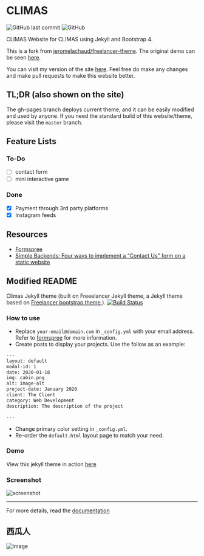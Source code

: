 # CLIMAS
![GitHub last commit](https://img.shields.io/github/last-commit/icheft/climas) ![GitHub](https://img.shields.io/github/license/icheft/climas?color=%23B72E43)

CLIMAS Website for CLIMAS using Jekyll and Bootstrap 4.

This is a fork from [jeromelachaud/freelancer-theme](https://github.com/jeromelachaud/freelancer-theme). The original demo can be seen [here](https://jeromelachaud.com/freelancer-theme). 

You can visit my version of the site [here](https://icheft.github.io/climas/). Feel free do make any changes and make pull requests to make this website better. 

## TL;DR (also shown on the site)
The gh-pages branch deploys current theme, and it can be easily modified and used by anyone. 
If you need the standard build of this website/theme, please visit the `master` branch.

## Feature Lists
### To-Do
+ [ ] contact form
+ [ ] mini interactive game

### Done
+ [x] Payment through 3rd party platforms
+ [x] Instagram feeds

## Resources
+ [Formspree](https://formspree.io)
+ [Simple Backends: Four ways to implement a “Contact Us” form on a static website](https://medium.com/datafire-io/simple-backends-four-ways-to-implement-a-contact-us-form-on-a-static-website-10fc430984a4)

## Modified README
Climas Jekyll theme (built on Freeelancer Jekyll theme, a Jekyll theme based on [Freelancer bootstrap theme ](http://startbootstrap.com/template-overviews/freelancer/)). [![Build Status](https://api.travis-ci.org/jeromelachaud/freelancer-theme.svg?branch=master)](https://travis-ci.org/jeromelachaud/freelancer-theme/) 


### How to use
- Replace `your-email@domain.com` in `_config.yml` with your email address. Refer to [formspree](http://formspree.io/) for more information.
- Create posts to display your projects. Use the follow as an example:
```txt
---
layout: default
modal-id: 1
date: 2020-01-18
img: cabin.png
alt: image-alt
project-date: January 2020
client: The Client
category: Web Development
description: The description of the project

---
```
- Change primary color setting in `_config.yml`.
- Re-order the `default.html` layout page to match your need.

### Demo
View this jekyll theme in action [here](https://icheft.github.io/climas/)

### Screenshot
![screenshot](https://i.imgur.com/goiP6Wv.png)

---------
For more details, read the [documentation](http://jekyllrb.com/)


## 西瓜人
![Image](https://i.imgur.com/SB6CyeZ.png)
